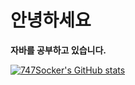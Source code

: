 # 안녕하세요

**자바를 공부하고 있습니다.**

[![747Socker's GitHub stats](https://github-readme-stats.vercel.app/api?username=747Socker)](https://github.com/anuraghazra/github-readme-stats)